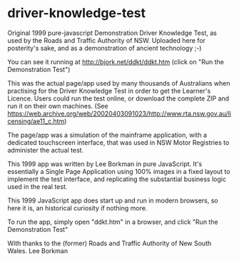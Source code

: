 # driver-knowledge-test
Original 1999 pure-javascript Demonstration Driver Knowledge Test, as used by the Roads and Traffic Authority of NSW. Uploaded here for posterity's sake, and as a demonstration of ancient technology ;-)

You can see it running at http://bjork.net/ddkt/ddkt.htm (click on "Run the Demonstration Test")

This was the actual page/app used by many thousands of Australians when practising for the Driver Knowledge Test in order to get the Learner's Licence. Users could run the test online, or download the complete ZIP and run it on their own machines. (See https://web.archive.org/web/20020403091023/http://www.rta.nsw.gov.au/licensing/ae11_c.htm)

The page/app was a simulation of the mainframe application, with a dedicated touchscreen interface, that was used in NSW Motor Registries to administer the actual test.

This 1999 app was written by Lee Borkman in pure JavaScript. It's essentially a Single Page Application using 100% images in a fixed layout to implement the test interface, and replicating the substantial business logic used in the real test.

This 1999 JavaScript app does start up and run in modern browsers, so here it is, an historical curiosity if nothing more.

To run the app, simply open "ddkt.htm" in  a browser, and click "Run the Demonstration Test"

With thanks to the (former) Roads and Traffic Authority of New South Wales.
Lee Borkman


